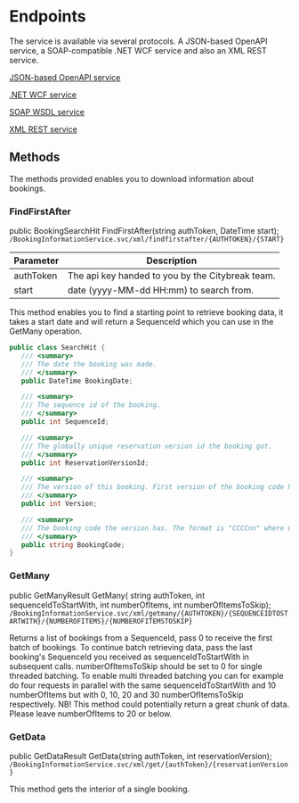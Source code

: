 # Endpoints

The service is available via several protocols. A JSON-based OpenAPI service, a SOAP-compatible .NET WCF service and also an XML REST service.

[JSON-based OpenAPI service](https://statfeed-api-v5.citybreak.com/)

[.NET WCF service](https://statfeed-api-v5.citybreak.com/BookingInformationService.svc)

[SOAP WSDL service](https://statfeed-api-v5.citybreak.com/BookingInformationService.svc?singleWsdl)

[XML REST service](https://statfeed-api-v5.citybreak.com/BookingInformationService.svc/xml/help)

## Methods

The methods provided enables you to download information about bookings. 

### FindFirstAfter

public BookingSearchHit FindFirstAfter(string authToken, DateTime start);
``
/BookingInformationService.svc/xml/findfirstafter/{AUTHTOKEN}/{START}
``

Parameter |	Description
--------- | ---------
authToken	| The api key handed to you by the Citybreak team.
start	| date (yyyy-MM-dd HH:mm) to search from.

This method enables you to find a starting point to retrieve booking data, it takes a start date and will return a SequenceId which you can use in the GetMany operation.

```C#
public class SearchHit {
   /// <summary>
   /// The date the booking was made.
   /// </summary>
   public DateTime BookingDate;

   /// <summary>
   /// The sequence id of the booking.
   /// </summary>
   public int SequenceId;

   /// <summary>
   /// The globally unique reservation version id the booking got.
   /// </summary>
   public int ReservationVersionId;

   /// <summary>
   /// The version of this booking. First version of the booking code has version 1.
   /// </summary>
   public int Version;

   /// <summary>
   /// The booking code the version has. The format is "CCCCnn" where C { A-Z } and n { 0-9 }
   /// </summary>
   public string BookingCode;
}
```

### GetMany

public GetManyResult GetMany(
   string authToken, int sequenceIdToStartWith, int numberOfItems, int numberOfItemsToSkip);
``
/BookingInformationService.svc/xml/getmany/{AUTHTOKEN}/{SEQUENCEIDTOSTARTWITH}/{NUMBEROFITEMS}/{NUMBEROFITEMSTOSKIP}
``

Returns a list of bookings from a SequenceId, pass 0 to receive the first batch of bookings. To continue batch retrieving data, pass the last booking's SequenceId you received as sequenceIdToStartWith in subsequent calls. numberOfItemsToSkip should be set to 0 for single threaded batching. To enable multi threaded batching you can for example do four requests in parallel with the same sequenceIdToStartWith and 10 numberOfItems but with 0, 10, 20 and 30 numberOfItemsToSkip respectively.
NB! This method could potentially return a great chunk of data. Please leave numberOfItems to 20 or below.

### GetData

public GetDataResult GetData(string authToken, int reservationVersion);
``
/BookingInformationService.svc/xml/get/{authToken}/{reservationVersion}
``

This method gets the interior of a single booking.
